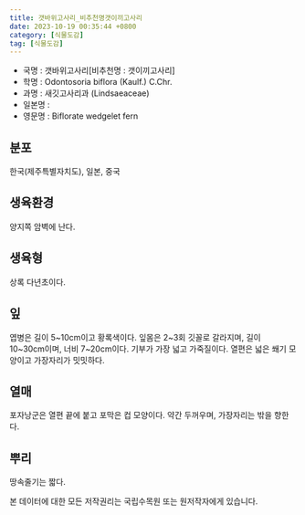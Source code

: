 ```yaml
---
title: 갯바위고사리_비추천명갯이끼고사리
date: 2023-10-19 00:35:44 +0800
category: [식물도감]
tag: [식물도감]
---
```




- 국명 : 갯바위고사리[비추천명 : 갯이끼고사리]
- 학명 : Odontosoria biflora (Kaulf.) C.Chr.
- 과명 : 새깃고사리과 (Lindsaeaceae)
- 일본명 : 
- 영문명 : Biflorate wedgelet fern


## 분포
한국(제주특별자치도), 일본, 중국
## 생육환경
양지쪽 암벽에 난다.
## 생육형
상록 다년초이다.
## 잎
엽병은 길이 5~10cm이고 황록색이다. 잎몸은 2~3회 깃꼴로 갈라지며, 길이 10~30cm이며, 너비 7~20cm이다. 기부가 가장 넓고 가죽질이다. 열편은 넓은 쐐기 모양이고 가장자리가 밋밋하다. 
## 열매
포자낭군은 열편 끝에 붙고 포막은 컵 모양이다. 약간 두꺼우며, 가장자리는 밖을 향한다.
## 뿌리
땅속줄기는 짧다.






본 데이터에 대한 모든 저작권리는 국립수목원 또는 원저작자에게 있습니다.
